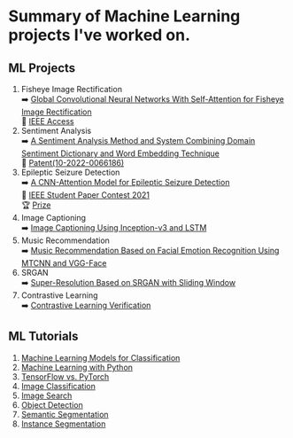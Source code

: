 # Summary of Machine Learning projects I've worked on.

## ML Projects
1. Fisheye Image Rectification  
➡️ [Global Convolutional Neural Networks With Self-Attention for Fisheye Image Rectification](https://github.com/byunghyun23/GSAFE)  
📃 [IEEE Access](https://ieeexplore.ieee.org/document/9980359)
2. Sentiment Analysis  
➡️ [A Sentiment Analysis Method and System Combining Domain Sentiment Dictionary and Word Embedding Technique](https://github.com/byunghyun23/sentiment-analysis)  
📃 [Patent(10-2022-0066186)](https://byunghyun23.github.io/10-2022-0066186_명세서.pdf)  
3. Epileptic Seizure Detection  
➡️ [A CNN-Attention Model for Epileptic Seizure Detection](https://github.com/byunghyun23/seizure-detection)  
📃 [IEEE Student Paper Contest 2021](https://byunghyun23.github.io/paper.pdf)  
🏆 [Prize](https://byunghyun23.github.io/prize.pdf)
4. Image Captioning  
➡️ [Image Captioning Using Inception-v3 and LSTM](https://github.com/byunghyun23/image-captioning)
5. Music Recommendation  
➡️ [Music Recommendation Based on Facial Emotion Recognition Using MTCNN and VGG-Face](https://github.com/byunghyun23/facial-emotion)
6. SRGAN  
➡️ [Super-Resolution Based on SRGAN with Sliding Window](https://github.com/byunghyun23/super-resolution)
7. Contrastive Learning  
➡️ [Contrastive Learning Verification](https://github.com/byunghyun23/contrastive-learning)
   
## ML Tutorials
1. [Machine Learning Models for Classification](https://github.com/byunghyun23/ml-models)
2. [Machine Learning with Python](https://github.com/byunghyun23/ml)
3. [TensorFlow vs. PyTorch](https://github.com/byunghyun23/tensorflow-vs-pytorch)
4. [Image Classification](https://github.com/byunghyun23/image-classification)
5. [Image Search](https://github.com/byunghyun23/image-search)
6. [Object Detection](https://github.com/byunghyun23/object-detection)
7. [Semantic Segmentation](https://github.com/byunghyun23/semantic-segmentation)
8. [Instance Segmentation](https://github.com/byunghyun23/instance-segmentation)
   


